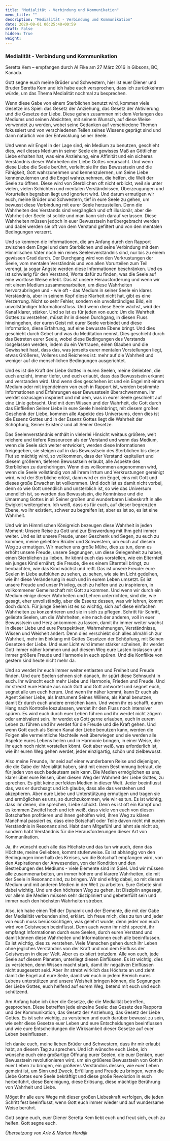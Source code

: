 ```yaml
---
title: "Medialität - Verbindung und Kommunikation"
menu_title: ""
description: "Medialität - Verbindung und Kommunikation"
date: 2020-08-01 06:25:48+00:59
draft: False
hidden: True
weight:
---
```

### Medialität - Verbindung und Kommunikation

Seretta Kem – empfangen durch Al Fike am 27 März 2016 in Gibsons, BC, Kanada.

Gott segne euch meine Brüder und Schwestern, hier ist euer Diener und Bruder Seretta Kem und ich habe euch versprochen, dass ich zurückkehren würde, um das Thema Medialität nochmal zu besprechen.  

Wenn diese Gabe von einem Sterblichen benutzt wird, kommen viele Gesetze ins Spiel: das Gesetz der Anziehung, das Gesetz der Aktivierung und die Gesetze der Liebe. Diese gehen zusammen mit dem Verlangen des Mediums und seinen Absichten, mit seinem Wunsch, auf diese Weise verwendet zu werden, wobei seine Gedanken auf verschiedene Themen fokussiert und von verschiedenen Teilen seines Wissens geprägt sind und dann natürlich von der Entwicklung seiner Seele.  

Und wenn wir Engel in der Lage sind, ein Medium zu benutzen, geschieht dies, weil dieses Medium in seiner Seele ein gewisses Maß an Göttlicher Liebe erhalten hat, was eine Anziehung, eine Affinität und ein sicheres Verständnis dieser Wahrheiten der Liebe Gottes verursacht. Und wenn diese Liebe die Seele berührt, verleiht sie ihr das Bewusstsein und die Fähigkeit, Gott wahrzunehmen und kennenzulernen, um Seine Liebe kennenzulernen und die Engel wahrzunehmen, die helfen, die Welt der Seele zu öffnen. Diese wird von Sterblichen oft nicht erblickt, weil sie unter vielen, vielen Schichten und mentalen Verständnissen, Überzeugungen und Vorurteilen begraben liegt und ignoriert wird. Und darum ermutigen wir euch, meine Brüder und Schwestern, tief in eure Seele zu gehen, um bewusst diese Verbindung mit eurer Seele herzustellen. Denn die Wahrheiten des Verstands sind vergänglich und oft illusionär, aber die Wahrheit der Seele ist solide und man kann sich darauf verlassen. Diese Wahrheiten müssen jedoch in euer Bewusstsein herübergebracht werden und dabei werden sie oft von dem Verstand gefiltert und von den mentalen Bedingungen verzerrt.  

Und so kommen die Informationen, die am Anfang durch den Rapport zwischen dem Engel und dem Sterblichen und seine Verbindung mit dem Himmlischen Vater noch ein reines Seelenverständnis sind, nur bis zu einem gewissen Grad durch. Der Durchgang wird von den Verkrustungen der Seele, vom mentalen Verständnis und von allen Vorurteilen zum Teil verengt, ja sogar Ängste werden diese Informationen beschränken. Und es ist schwierig für den Verstand, Worte dafür zu finden, was die Seele auf eine wortlose Weise erlebt. Das ist unsere Herausforderung und wenn wir mit einem Medium zusammenarbeiten, um diese Wahrheiten hervorzubringen und - wie oft - das Medium in seiner Seele ein klares Verständnis, aber in seinem Kopf diese Klarheit nicht hat, gibt es eine Verzerrung. Nicht so sehr Fehler, sondern ein unvollständiges Bild, ein unvollständiger Informationsfluss. Und wenn diese Seele wächst, wird der Kanal klarer, stärker. Und so ist es für jeden von euch: Um die Wahrheit Gottes zu verstehen, müsst ihr in diesen Durchgang, in diesen Fluss hineingehen, der euren Geist mit eurer Seele verbindet und diese Information, diese Erfahrung, auf eine bewusste Ebene bringt. Und dies geschieht durch Gebet und was du Meditation nennst. Dies geschieht durch das Betreten eurer Seele, wobei diese Bedingungen des Verstands losgelassen werden, indem du ein Vertrauen, einen Glauben und die Gewissheit hast, dass das, was jenseits eurer mentalen Vorstellungen liegt, etwas Größeres, Volleres und Reicheres ist: mehr auf die Wahrheit und weniger auf die menschlichen Bedingungen ausgerichtet.

Und es ist die Kraft der Liebe Gottes in euren Seelen, meine Geliebten, die euch anzieht, immer tiefer, und euch erlaubt, dass das Bewusstsein erkannt und verstanden wird. Und wenn dies geschehen ist und ein Engel mit einem Medium oder mit irgendeinem von euch in Rapport ist, werden bestimmte Informationen und Erfahrungen euer Bewusstsein überschwemmen. Ihr werdet sozusagen inspiriert und mit dem, was in eurer Seele geschieht auf eine Linie gebracht. Und mit dem Wissen und der Wahrheit, die Gott durch das Einfließen Seiner Liebe in eure Seele hineinbringt, mit diesem großen Geschenk der Liebe, kommen alle Aspekte des Universums, denn dies ist die Essenz Gottes und in der Essenz Gottes liegt die Wahrheit der Schöpfung, Seiner Existenz und all Seiner Gesetze.  

Das Seelenverständnis enthält in vielerlei Hinsicht weitaus größere, weit reichere und tiefere Ressourcen als der Verstand und wenn das Medium, wenn die Seele sich weiter entwickelt, werden diese Informationen freigegeben, sie steigen auf in das Bewusstsein des Sterblichen bis diese Flut so mächtig wird, so vollkommen, dass der Verstand kapituliert und diesem größeren, tieferen Bewusstsein erlaubt, alle Aspekte des Sterblichen zu durchdringen. Wenn dies vollkommen angenommen wird, wenn die Seele vollständig von all ihrem Irrtum und Verkrustungen gereinigt wird, wird der Sterbliche erlöst, dann wird er ein Engel, eins mit Gott und dieses große Erwachen ist vollkommen. Und doch ist es damit nicht vorbei, denn so wie Gott unendlich und unsterblich ist, so wie das Universum unendlich ist, so werden das Bewusstsein, die Kenntnisse und die Umarmung Gottes in all Seiner großen und wunderbaren Liebeskraft in alle Ewigkeit weitergehen. Ich weiß, dass es für euch, auf dieser begrenzten Ebene, wo ihr existiert, schwer zu begreifen ist, aber es ist so, es ist eine Wahrheit.  

Und wir im Himmlischen Königreich bezeugen diese Wahrheit in jeden Moment: Unsere Reise zu Gott und zur Einswerdung mit Ihm geht immer weiter. Und es ist unsere Freude, unser Geschenk und Segen, zu euch zu kommen, meine geliebten Brüder und Schwestern, um euch auf diesem Weg zu ermutigen. Wir machen uns große Mühe, dies zu tun, denn es erhöht unsere Freude, unsere Segnungen, um diese Gelegenheit zu haben, einen Sterblichen zu lieben. Ihr könnt euch das vorstellen, wie ein Elternteil ein junges Kind ernährt; die Freude, die es einem Elternteil bringt, zu beobachten, wie das Kind wächst und reift. Das ist unsere Freude: eure Seelen in Liebe aufblühen zu sehen, zu sehen, wie sie im Licht gedeihen, wie ihr diese Veränderung in euch und in eurem Leben umsetzt. Es ist unsere Freude und unser Privileg, euch zu helfen und zu inspirieren, in vollkommener Gemeinschaft mit Gott zu kommen. Und wenn wir durch ein Medium einige dieser Wahrheiten und Lehren unterrichten, sind die, wie gesagt, eher unvollständig, aber die Essenz dessen, was wir lehren, kommt doch durch. Für junge Seelen ist es so wichtig, sich auf diese einfachen Wahrheiten zu konzentrieren und sie in sich zu pflegen. Schritt für Schritt, geliebte Seelen, um die Wahrheiten, eine nach der anderen, voll in euer Bewusstsein und Herz ankommen zu lassen, damit ihr immer weiter wachst in dieser Liebe und eure Perspektiven, Wahrnehmungen, Verständnisse, Wissen und Weisheit ändert. Denn dies verschiebt sich alles allmählich zur Wahrheit, mehr im Einklang mit Gottes Gesetzen der Schöpfung, mit Seinen Gesetzen der Liebe. Und euer Licht wird immer stärker scheinen, ihr werdet Gott immer näher kommen und auf diesem Weg eure Lasten loslassen und immer größere Freude und Harmonie in euch spüren. Und die Konflikte von gestern sind heute nicht mehr da.  

Und so werdet ihr euch immer weiter entlasten und Freiheit und Freude finden. Und eure Seelen sehnen sich danach, ihr spürt diese Sehnsucht in euch. Ihr wünscht euch mehr Liebe und Harmonie, Frieden und Freude. Und ihr streckt eure Hände aus nach Gott und Gott antwortet und segnet euch, segnet alle um euch herum. Und wenn ihr näher kommt, kann Er euch als Agent Seiner Liebe, als Instrument Seines Willens, als Kanal benutzen, damit Er durch euch andere erreichen kann. Und wenn ihr es schafft, euren Hang nach Kontrolle loszulassen, werdet ihr den Fluss noch intensiver spüren. Es wird euch durch euer Leben führen und ihr werdet nicht zögern oder ambivalent sein. Ihr werdet es Gott gerne erlauben, euch in eurem Leben zu führen und ihr werdet für die Freude und die Kraft gehen. Und wenn Gott euch als Seinen Kanal der Liebe benutzen kann, werden die Folgen alle vermeintliche Nachteile weit überwiegen und sie werden alle Aspekte eures Lebens heilen und in Harmonie bringen, in einer Weise, die ihr euch noch nicht vorstellen könnt. Gott aber weiß, was erforderlich ist, wie ihr euren Weg gehen werdet, jeder einzigartig, schön und zielbewusst.  

Also meine Freunde, ihr seid auf einer wunderbaren Reise und diejenigen, die die Gabe der Medialität haben, sind mit einem Bestimmung betraut, die für jeden von euch bedeutsam sein kann. Die Medien ermöglichen es uns, klarer über eure Reisen, über diesen Weg der Wahrheit der Liebe Gottes, zu sprechen. Es gibt keine perfekten Medien in dieser Welt. Jeder beeinflusst das, was er durchsagt und ich glaube, dass alle das verstehen und akzeptieren. Aber eure Liebe und Unterstützung ermutigen und tragen sie und ermöglichen es uns, so durchzukommen, wie wir es tun. Es ist wichtig, dass ihr denen, die sprechen, Liebe schickt. Denn es ist oft ein Kampf und es kommen Zweifel hoch und ich weiß, dass viele von euch von diesen Botschaften profitieren und ihnen geholfen wird, ihren Weg zu klären. Manchmal passiert es, dass eine Botschaft oder Teile davon nicht mit eurem Verständnis in Resonanz sind. Habt dann Mitgefühl und lehnt sie nicht ab, sondern habt Verständnis für die Herausforderungen dieser Art von Kommunikation.  

Ja, ihr wünscht euch alle das Höchste und das tun wir auch, denn das Höchste, meine Geliebten, kommt stufenweise. Es ist abhängig von den Bedingungen innerhalb des Kreises, wo die Botschaft empfangen wird, von den Aspirationen der Anwesenden, von der Kondition und den Bestrebungen des Mediums - viele Elemente sind im Spiel. Und wir müssen alle zusammenarbeiten, um immer höhere und klarere Wahrheiten, die mit der Seele in Resonanz sind, zu bringen. Wir sind eifrig dabei, so mit diesem Medium und mit anderen Medien in der Welt zu arbeiten. Eure Gebete sind dabei wichtig. Und um den höchsten Weg zu gehen, ist Disziplin angesagt, vor allem die Medien müssen sehr diszipliniert und gebeterfüllt sein und immer nach den höchsten Wahrheiten streben.  

Also, ich habe einen Teil der Dynamik und der Elemente, die mit der Gabe der Medialität verbunden sind, erklärt. Ich freue mich, dies zu tun und jeder von euch muss berücksichtigen, was gelehrt wurde, denn jeder von euch wird von Geistwesen beeinflusst. Denn auch wenn ihr nicht sprecht, ihr empfangt Informationen durch eure Seelen, durch euren Verstand und damit können diese Wahrheiten und Informationen euch alle beeinflussen. Es ist wichtig, dies zu verstehen. Viele Menschen gehen durch ihr Leben ohne jegliches Verständnis von der Kraft und von dem Einfluss der Geistwesen in dieser Welt. Aber es existiert trotzdem. Alle von euch, jede Seele auf diesem Planeten, unterliegt diesen Einflüssen. Es ist wichtig, dies zu verstehen, denn Wissen macht stark, damit ihr negativen Einflüssen nicht ausgesetzt seid. Aber ihr strebt wirklich das Höchste an und zieht damit die Engel auf eure Seite, damit wir euch in jedem Bereich eures Lebens unterstützen und unsere Weisheit bringen können, die Segnungen der Liebe Gottes, euch helfend auf eurem Weg, betend mit euch und euch schützend.  

Am Anfang habe ich über die Gesetze, die die Medialität betreffen, gesprochen. Diese betreffen jede einzelne Seele: das Gesetz des Rapports und der Kommunikation, das Gesetz der Anziehung, das Gesetz der Liebe Gottes. Es ist sehr wichtig, zu verstehen und euch darüber bewusst zu sein, wie sehr diese Gesetze euer Leben und eure Entscheidungen beeinflussen und wie eure Entscheidungen die Wirksamkeit dieser Gesetze auf euer Leben beeinflussen.  

Ich danke euch, meine lieben Brüder und Schwestern, dass ihr mir erlaubt habt, an diesem Tag zu sprechen. Und ich wünsche euch Liebe, ich wünsche euch eine großartige Öffnung eurer Seelen, die euer Denken, euer Bewusstsein revolutionieren wird, um ein größeres Bewusstsein von Gott in euer Leben zu bringen, ein größeres Verständnis dessen, wie euer Leben gemeint ist, um Sinn und Zweck, Erfüllung und Freude zu bringen, wenn die Liebe Gottes eure Seele bekräftigt und diese große Revolution in euch herbeiführt, diese Bereinigung, diese Erlösung, diese mächtige Berührung von Wahrheit und Liebe.  

Möget ihr alle eure Wege mit dieser großen Liebeskraft verfolgen, die jeden Schritt fest beeinflusst, wenn Gott euch immer wieder und auf wundersame Weise berührt.  

Gott segne euch, euer Diener Seretta Kem liebt euch und freut sich, euch zu helfen. Gott segne euch.

*Übersetzung von Arie & Marion Hordijk*       
